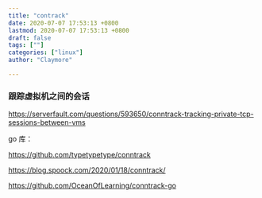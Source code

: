 ```yaml
---
title: "contrack"
date: 2020-07-07 17:53:13 +0800
lastmod: 2020-07-07 17:53:13 +0800
draft: false
tags: [""]
categories: ["linux"]
author: "Claymore"

---
```








### 跟踪虚拟机之间的会话

https://serverfault.com/questions/593650/conntrack-tracking-private-tcp-sessions-between-vms





go 库：

https://github.com/typetypetype/conntrack

https://blog.spoock.com/2020/01/18/conntrack/ 

https://github.com/OceanOfLearning/conntrack-go